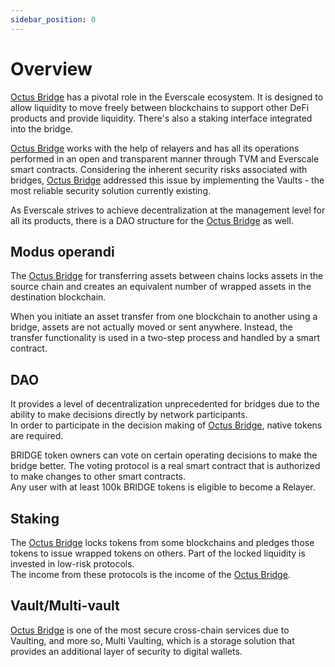 ```yaml
---
sidebar_position: 0
---
```


# Overview

[Octus Bridge](https://octusbridge.io) has a pivotal role in the Everscale ecosystem. It is designed to allow liquidity to move freely between blockchains to support other DeFi products and provide liquidity. There's also a staking interface integrated into the bridge. 

[Octus Bridge](https://octusbridge.io) works with the help of relayers and has all its operations  performed in an open and transparent manner through TVM and Everscale smart contracts. Considering the inherent security risks associated with bridges, [Octus Bridge](https://octusbridge.io) addressed this issue by implementing the Vaults - the most reliable security solution currently existing. 

As Everscale strives to achieve decentralization at the management level for all its products, there is a DAO structure for the [Octus Bridge](https://octusbridge.io) as well. 

## Modus operandi

The [Octus Bridge](https://octusbridge.io) for transferring assets between chains locks assets in the source chain and creates an equivalent number of wrapped assets in the destination blockchain.

When you initiate an asset transfer from one blockchain to another using a bridge, assets are not actually moved or sent anywhere. Instead, the transfer functionality is used in a two-step process and handled by a smart contract.

## DAO 

It provides a level of decentralization unprecedented for bridges due to the ability to make decisions directly by network participants.   
In order to participate in the decision making of [Octus Bridge](https://octusbridge.io), native tokens are required. 

BRIDGE token owners can vote on certain operating decisions to make the bridge better. The voting protocol is a real smart contract that is authorized to make changes to other smart contracts.  
Any user with at least 100k BRIDGE tokens is eligible to become a Relayer.

## Staking

The [Octus Bridge](https://octusbridge.io) locks tokens from some blockchains and pledges those tokens to issue wrapped tokens on others. Part of the locked liquidity is invested in low-risk protocols.   
The income from these protocols is the income of the [Octus Bridge](https://octusbridge.io).

## Vault/Multi-vault

[Octus Bridge](https://octusbridge.io) is one of the most secure cross-chain services due to Vaulting, and more so, Multi Vaulting, which is a storage solution that provides an additional layer of security to digital wallets.
